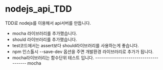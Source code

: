 # nodejs_api_TDD
TDD로 nodejs를 이용해서 api서버를 만듭니다.

- mocha 라이브러리를 추가했습니다.  
- should 라이브러리를 추가했습니다.
- test코드에서는 assert보다 should라이브러리를 사용하는게 좋습니다.
- npm 인스톨시 --save-dev 옵션을 주면 개발환경 라이브러리로 추가가 됩니다.
- mocha라이브러리는 함수단위 테스트 입니다.
--------------------------------------- mocha

